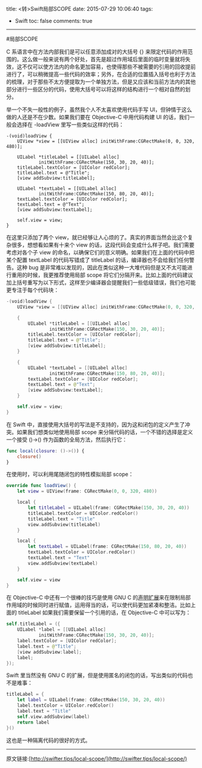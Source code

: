 title: <转>Swift局部SCOPE
date: 2015-07-29 10:06:40
tags:
- Swift
toc: false
comments: true
---

#局部SCOPE

C 系语言中在方法内部我们是可以任意添加成对的大括号 {} 来限定代码的作用范围的。这么做一般来说有两个好处，首先是超过作用域后里面的临时变量就将失效，这不仅可以使方法内的命名更加容易，也使得那些不被需要的引用的回收提前进行了，可以稍微提高一些代码的效率；另外，在合适的位置插入括号也利于方法的梳理，对于那些不太方便提取为一个单独方法，但是又应该和当前方法内的其他部分进行一些区分的代码，使用大括号可以将这样的结构进行一个相对自然的划分。

举一个不失一般性的例子，虽然我个人不太喜欢使用代码手写 UI，但钟情于这么做的人还是不在少数。如果我们要在 Objective-C 中用代码构建 UI 的话，我们一般会选择在 -loadView 里写一些类似这样的代码：

```objc
-(void)loadView {
    UIView *view = [[UIView alloc] initWithFrame:CGRectMake(0, 0, 320, 480)];

    UILabel *titleLabel = [[UILabel alloc] 
            initWithFrame:CGRectMake(150, 30, 20, 40)];
    titleLabel.textColor = [UIColor redColor];
    titleLabel.text = @"Title";
    [view addSubview:titleLabel];

    UILabel *textLabel = [[UILabel alloc] 
            initWithFrame:CGRectMake(150, 80, 20, 40)];
    textLabel.textColor = [UIColor redColor];
    textLabel.text = @"Text";
    [view addSubview:textLabel];

    self.view = view;
}
```
<!--more-->
在这里只添加了两个 view，就已经够让人心烦的了。真实的界面当然会比这个复杂很多，想想看如果有十来个 view 的话，这段代码会变成什么样子吧。我们需要考虑对各个子 view 的命名，以确保它们的意义明确。如果我们在上面的代码中把某个配置 textLabel 的代码写错成了 titleLabel 的话，编译器也不会给我们任何警告。这种 bug 是非常难以发现的，因此在类似这种一大堆代码但是又不太可能进行重用的时候，我更推荐使用局部 scope 将它们分隔开来。比如上面的代码建议加上括号重写为以下形式，这样至少编译器会提醒我们一些低级错误，我们也可能更专注于每个代码块：

```swift
-(void)loadView {
    UIView *view = [[UIView alloc] initWithFrame:CGRectMake(0, 0, 320, 480)];

    {
        UILabel *titleLabel = [[UILabel alloc] 
                initWithFrame:CGRectMake(150, 30, 20, 40)];
        titleLabel.textColor = [UIColor redColor];
        titleLabel.text = @"Title";
        [view addSubview:titleLabel];    
    }   

    {
        UILabel *textLabel = [[UILabel alloc] 
                initWithFrame:CGRectMake(150, 80, 20, 40)];
        textLabel.textColor = [UIColor redColor];
        textLabel.text = @"Text";
        [view addSubview:textLabel];
    }

    self.view = view;
}
```

在 Swift 中，直接使用大括号的写法是不支持的，因为这和闭包的定义产生了冲突。如果我们想类似地使用局部 scope 来分隔代码的话，一个不错的选择是定义一个接受 ()->() 作为函数的全局方法，然后执行它：

```swift
func local(closure: ()->()) {
    closure()
}
```

在使用时，可以利用尾随闭包的特性模拟局部 scope：

```swift
override func loadView() {
    let view = UIView(frame: CGRectMake(0, 0, 320, 480))

    local {
        let titleLabel = UILabel(frame: CGRectMake(150, 30, 20, 40))
        titleLabel.textColor = UIColor.redColor()
        titleLabel.text = "Title"
        view.addSubview(titleLabel)
    }

    local {
        let textLabel = UILabel(frame: CGRectMake(150, 80, 20, 40))
        textLabel.textColor = UIColor.redColor()
        textLabel.text = "Text"
        view.addSubview(textLabel)
    }

    self.view = view
}
```

在 Objective-C 中还有一个很棒的技巧是使用 GNU C 的[声明扩展](https://gcc.gnu.org/onlinedocs/gcc/Statement-Exprs.html#Statement-Exprs)来在限制局部作用域的时候同时进行赋值，运用得当的话，可以使代码更加紧凑和整洁。比如上面的 titleLabel 如果我们需要保留一个引用的话，在 Objective-C 中可以写为：

```swift
self.titleLabel = ({
    UILabel *label = [[UILabel alloc] 
            initWithFrame:CGRectMake(150, 30, 20, 40)];
    label.textColor = [UIColor redColor];
    label.text = @"Title";
    [view addSubview:label];
    label;
});
```

Swift 里当然没有 GNU C 的扩展，但是使用匿名的闭包的话，写出类似的代码也不是难事：

```swift
titleLabel = {
    let label = UILabel(frame: CGRectMake(150, 30, 20, 40))
    label.textColor = UIColor.redColor()
    label.text = "Title"
    self.view.addSubview(label)
    return label
}()
```

这也是一种隔离代码的很好的方式。

___
原文链接:[http://swifter.tips/local-scope/](http://swifter.tips/local-scope/)
